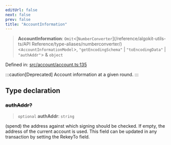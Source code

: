 ```yaml
---
editUrl: false
next: false
prev: false
title: "AccountInformation"
---
```


> **AccountInformation**: `Omit`\<[`NumberConverter`](/reference/algokit-utils-ts/API Reference/type-aliases/numberconverter/)\<`AccountInformationModel`\>, `"getEncodingSchema"` \| `"toEncodingData"` \| `"authAddr"`\> & `object`

Defined in: [src/account/account.ts:135](https://github.com/algorandfoundation/algokit-utils-ts/blob/e57e96ab17213653e656688e8d7251c0107554cf/src/account/account.ts#L135)

:::caution[Deprecated]
Account information at a given round.
:::

## Type declaration

### ~~authAddr?~~

> `optional` **authAddr**: `string`

(spend) the address against which signing should be checked. If empty, the address of the current account is used. This field can be updated in any transaction by setting the RekeyTo field.
